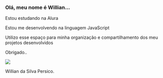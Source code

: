 ### Olá, meu nome é Willian...

Estou estudando na Alura

Estou me desenvolvendo na linguagem JavaScript

Utilizo esse espaço para minha organização e compartilhamento dos meu projetos desenvolvidos

Obrigado..

![](https://media.tenor.com/TMM9nphr3B8AAAAj/pikachu-pokemon.gif)

Willian da Silva Persico.
